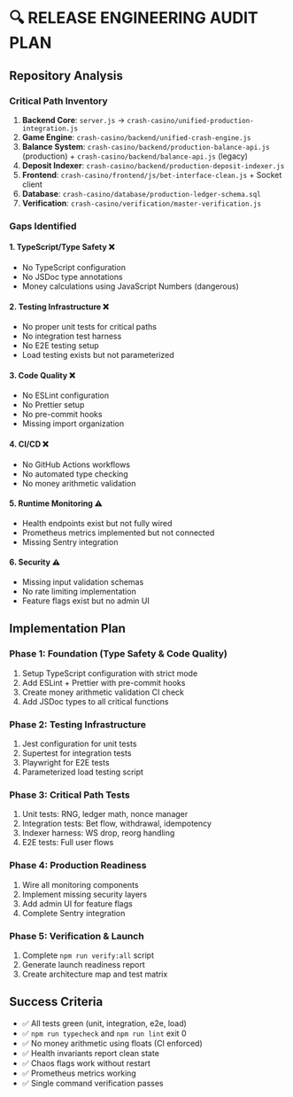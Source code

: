 # 🔍 RELEASE ENGINEERING AUDIT PLAN

## Repository Analysis

### Critical Path Inventory
1. **Backend Core**: `server.js` → `crash-casino/unified-production-integration.js`
2. **Game Engine**: `crash-casino/backend/unified-crash-engine.js`
3. **Balance System**: `crash-casino/backend/production-balance-api.js` (production) + `crash-casino/backend/balance-api.js` (legacy)
4. **Deposit Indexer**: `crash-casino/backend/production-deposit-indexer.js`
5. **Frontend**: `crash-casino/frontend/js/bet-interface-clean.js` + Socket client
6. **Database**: `crash-casino/database/production-ledger-schema.sql`
7. **Verification**: `crash-casino/verification/master-verification.js`

### Gaps Identified

#### 1. **TypeScript/Type Safety** ❌
- No TypeScript configuration
- No JSDoc type annotations  
- Money calculations using JavaScript Numbers (dangerous)

#### 2. **Testing Infrastructure** ❌
- No proper unit tests for critical paths
- No integration test harness
- No E2E testing setup
- Load testing exists but not parameterized

#### 3. **Code Quality** ❌
- No ESLint configuration
- No Prettier setup
- No pre-commit hooks
- Missing import organization

#### 4. **CI/CD** ❌
- No GitHub Actions workflows
- No automated type checking
- No money arithmetic validation

#### 5. **Runtime Monitoring** ⚠️
- Health endpoints exist but not fully wired
- Prometheus metrics implemented but not connected
- Missing Sentry integration

#### 6. **Security** ⚠️
- Missing input validation schemas
- No rate limiting implementation
- Feature flags exist but no admin UI

## Implementation Plan

### Phase 1: Foundation (Type Safety & Code Quality)
1. Setup TypeScript configuration with strict mode
2. Add ESLint + Prettier with pre-commit hooks
3. Create money arithmetic validation CI check
4. Add JSDoc types to all critical functions

### Phase 2: Testing Infrastructure
1. Jest configuration for unit tests
2. Supertest for integration tests
3. Playwright for E2E tests
4. Parameterized load testing script

### Phase 3: Critical Path Tests
1. Unit tests: RNG, ledger math, nonce manager
2. Integration tests: Bet flow, withdrawal, idempotency
3. Indexer harness: WS drop, reorg handling
4. E2E tests: Full user flows

### Phase 4: Production Readiness
1. Wire all monitoring components
2. Implement missing security layers
3. Add admin UI for feature flags
4. Complete Sentry integration

### Phase 5: Verification & Launch
1. Complete `npm run verify:all` script
2. Generate launch readiness report
3. Create architecture map and test matrix

## Success Criteria
- ✅ All tests green (unit, integration, e2e, load)
- ✅ `npm run typecheck` and `npm run lint` exit 0
- ✅ No money arithmetic using floats (CI enforced)
- ✅ Health invariants report clean state
- ✅ Chaos flags work without restart
- ✅ Prometheus metrics working
- ✅ Single command verification passes
